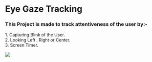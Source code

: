 <h1>Eye Gaze Tracking </h1>
<h3>This Project is made to track attentiveness of the user by:-</h3>
1. Capturing Blink of the User. <br>
2. Looking Left , Right or Center. <br>
3. Screen Timer. <br>


![](EyegazeTracking.gif)
